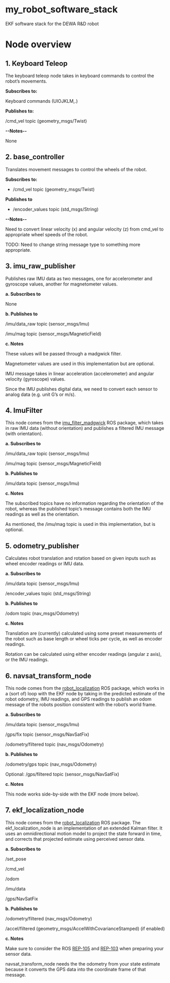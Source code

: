 # my_robot_software_stack
 EKF software stack for the DEWA R&D robot
 
# **Node overview**

## **1. Keyboard Teleop**

The keyboard teleop node takes in keyboard commands to control the robot’s movements.

**Subscribes to:**

Keyboard commands (UIOJKLM,.) 

**Publishes to:**

/cmd_vel topic (geometry_msgs/Twist)

**--Notes--**

None


## **2. base_controller**

Translates movement messages to control the wheels of the robot.

**Subscribes to:**

- /cmd_vel topic (geometry_msgs/Twist)

**Publishes to**

- /encoder_values topic (std_msgs/String)

**--Notes--**

Need to convert linear velocity (x) and angular velocity (z) from cmd_vel to appropriate wheel speeds of the robot.

TODO: Need to change string message type to something more appropriate.


## **3. imu_raw_publisher**
  
Publishes raw IMU data as two messages, one for accelerometer and gyroscope values, another for magnetometer values.

**a. Subscribes to**

None

**b. Publishes to**

/imu/data_raw topic (sensor_msgs/Imu)

/imu/mag topic (sensor_msgs/MagneticField)

**c. Notes**

These values will be passed through a madgwick filter. 

Magnetometer values are used in this implementation but are optional.

IMU message takes in linear acceleration (accelerometer) and angular velocity (gyroscope) values.

Since the IMU publishes digital data, we need to convert each sensor to analog data (e.g. unit G’s or m/s).  



## **4. ImuFilter**

This node comes from the [imu_filter_madgwick](http://wiki.ros.org/imu_filter_madgwick) ROS package, which takes in raw IMU data (without orientation)
and publishes a filtered IMU message (with orientation).

**a.	Subscribes to**

/imu/data_raw topic (sensor_msgs/Imu)

/imu/mag topic (sensor_msgs/MagneticField)

**b.	Publishes to**

/imu/data topic (sensor_msgs/Imu)

**c.	Notes**

The subscribed topics have no information regarding the orientation of the robot, whereas the published 
topic’s message contains both the IMU readings as well as the orientation.

As mentioned, the /imu/mag topic is used in this implementation, but is optional.  



## **5. odometry_publisher**

Calculates robot translation and rotation based on given inputs such as wheel encoder readings or IMU data.

**a.	Subscribes to**

/imu/data topic (sensor_msgs/Imu)

/encoder_values topic (std_msgs/String)

**b.	Publishes to**

/odom topic (nav_msgs/Odometry)

**c.	Notes**

Translation are (currently) calculated using some preset measurements of the robot such as base length or
wheel ticks per cycle, as well as encoder readings.

Rotation can be calculated using either encoder readings (angular z axis), or the IMU readings.  



## **6. navsat_transform_node**

This node comes from the [robot_localization](http://docs.ros.org/en/melodic/api/robot_localization/html/index.html) ROS package, which works in a (sort of) loop with the EKF node by taking in the
predicted estimate of the robot odometry, IMU readings, and GPS readings to publish an odom message of the robots position 
consistent with the robot’s world frame.

**a.	Subscribes to**

/imu/data topic (sensor_msgs/Imu)

/gps/fix topic (sensor_msgs/NavSatFix)

/odometry/filtered topic (nav_msgs/Odometry)

**b.	Publishes to**

/odometry/gps topic (nav_msgs/Odometry)

Optional: /gps/filtered topic (sensor_msgs/NavSatFix)

**c.	Notes**

This node works side-by-side with the EKF node (more below).  


## **7. ekf_localization_node**

This node comes from the [robot_localization](http://docs.ros.org/en/melodic/api/robot_localization/html/index.html) ROS package. 
The ekf_localization_node is an implementation of an extended Kalman filter. It uses an omnidirectional motion model to project 
the state forward in time, and corrects that projected estimate using perceived sensor data.

**a. Subscribes to**

/set_pose

/cmd_vel

/odom 

/imu/data

/gps/NavSatFix


**b. Publishes to**

/odometry/filtered (nav_msgs/Odometry)

/accel/filtered (geometry_msgs/AccelWithCovarianceStamped) (if enabled)

**c. Notes**

Make sure to consider the ROS [REP-105](https://www.ros.org/reps/rep-0105.html) and [REP-103](https://www.ros.org/reps/rep-0103.html) when preparing your sensor data.

navsat_transform_node needs the the odometry from your state estimate because it converts the GPS data into the coordinate frame of that message.

